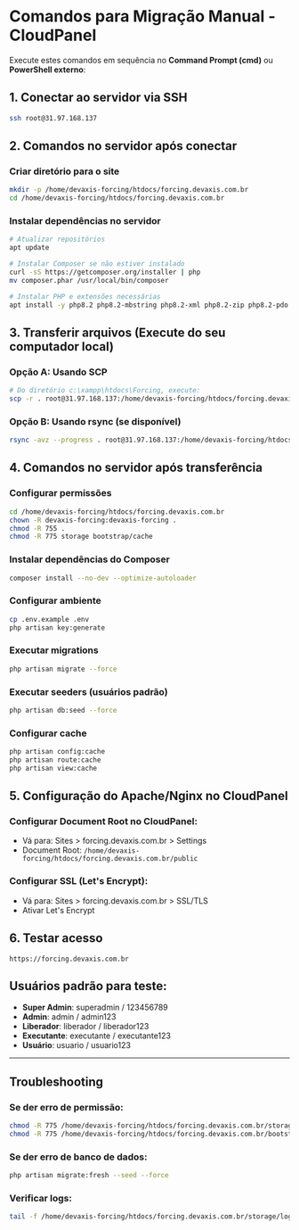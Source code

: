# Comandos para Migração Manual - CloudPanel

Execute estes comandos em sequência no **Command Prompt (cmd)** ou **PowerShell externo**:

## 1. Conectar ao servidor via SSH
```bash
ssh root@31.97.168.137
```

## 2. Comandos no servidor após conectar

### Criar diretório para o site
```bash
mkdir -p /home/devaxis-forcing/htdocs/forcing.devaxis.com.br
cd /home/devaxis-forcing/htdocs/forcing.devaxis.com.br
```

### Instalar dependências no servidor
```bash
# Atualizar repositórios
apt update

# Instalar Composer se não estiver instalado
curl -sS https://getcomposer.org/installer | php
mv composer.phar /usr/local/bin/composer

# Instalar PHP e extensões necessárias
apt install -y php8.2 php8.2-mbstring php8.2-xml php8.2-zip php8.2-pdo php8.2-sqlite3 php8.2-curl php8.2-gd
```

## 3. Transferir arquivos (Execute do seu computador local)

### Opção A: Usando SCP
```bash
# Do diretório c:\xampp\htdocs\Forcing, execute:
scp -r . root@31.97.168.137:/home/devaxis-forcing/htdocs/forcing.devaxis.com.br/
```

### Opção B: Usando rsync (se disponível)
```bash
rsync -avz --progress . root@31.97.168.137:/home/devaxis-forcing/htdocs/forcing.devaxis.com.br/
```

## 4. Comandos no servidor após transferência

### Configurar permissões
```bash
cd /home/devaxis-forcing/htdocs/forcing.devaxis.com.br
chown -R devaxis-forcing:devaxis-forcing .
chmod -R 755 .
chmod -R 775 storage bootstrap/cache
```

### Instalar dependências do Composer
```bash
composer install --no-dev --optimize-autoloader
```

### Configurar ambiente
```bash
cp .env.example .env
php artisan key:generate
```

### Executar migrations
```bash
php artisan migrate --force
```

### Executar seeders (usuários padrão)
```bash
php artisan db:seed --force
```

### Configurar cache
```bash
php artisan config:cache
php artisan route:cache
php artisan view:cache
```

## 5. Configuração do Apache/Nginx no CloudPanel

### Configurar Document Root no CloudPanel:
- Vá para: Sites > forcing.devaxis.com.br > Settings
- Document Root: `/home/devaxis-forcing/htdocs/forcing.devaxis.com.br/public`

### Configurar SSL (Let's Encrypt):
- Vá para: Sites > forcing.devaxis.com.br > SSL/TLS
- Ativar Let's Encrypt

## 6. Testar acesso
```
https://forcing.devaxis.com.br
```

## Usuários padrão para teste:
- **Super Admin**: superadmin / 123456789
- **Admin**: admin / admin123
- **Liberador**: liberador / liberador123
- **Executante**: executante / executante123
- **Usuário**: usuario / usuario123

---

## Troubleshooting

### Se der erro de permissão:
```bash
chmod -R 775 /home/devaxis-forcing/htdocs/forcing.devaxis.com.br/storage
chmod -R 775 /home/devaxis-forcing/htdocs/forcing.devaxis.com.br/bootstrap/cache
```

### Se der erro de banco de dados:
```bash
php artisan migrate:fresh --seed --force
```

### Verificar logs:
```bash
tail -f /home/devaxis-forcing/htdocs/forcing.devaxis.com.br/storage/logs/laravel.log
```
